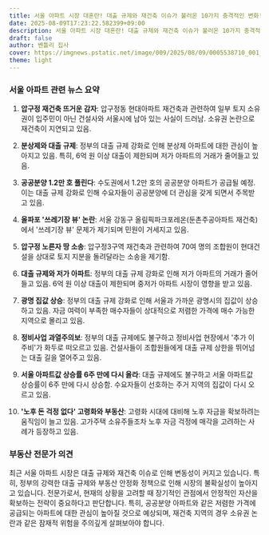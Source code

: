 ```yaml
---
title: 서울 아파트 시장 대혼란! 대출 규제와 재건축 이슈가 불러온 10가지 충격적인 변화! 지금 당장 주목해야 할 부동산 트렌드 공개!
date: 2025-08-09T17:23:22.582399+09:00
description: 서울 아파트 시장 대혼란! 대출 규제와 재건축 이슈가 불러온 10가지 충격적인 변화! 지금 당장 주목해야 할 부동산 트렌드 공개!
draft: false
author: 벤틀리 집사
cover: https://imgnews.pstatic.net/image/009/2025/08/09/0005538710_001_20250809094912734.jpg
theme: light
---
```


### 서울 아파트 관련 뉴스 요약

1. **압구정 재건축 뜨거운 감자**: 압구정동 현대아파트 재건축과 관련하여 일부 토지 소유권이 입주민이 아닌 건설사와 서울시에 남아 있는 사실이 드러남. 소유권 논란으로 재건축이 지연되고 있음.

2. **분상제와 대출 규제**: 정부의 대출 규제 강화로 인해 분상제 아파트에 대한 관심이 높아지고 있음. 특히, 6억 원 이상 대출이 제한되며 저가 아파트의 거래가 줄어들고 있음.

3. **공공분양 1.2만 호 풀린다**: 수도권에서 1.2만 호의 공공분양 아파트가 공급될 예정. 이는 대출 규제 강화로 인해 수요자들이 공공분양에 더 관심을 갖게 되면서 주목받고 있음.

4. **올파포 '쓰레기장 뷰' 논란**: 서울 강동구 올림픽파크포레온(둔촌주공아파트 재건축)에서 '쓰레기장 뷰' 문제가 제기되며 민원이 거세지고 있음.

5. **압구정 노른자 땅 소송**: 압구정3구역 재건축과 관련하여 70여 명의 조합원이 현대건설을 상대로 토지 지분을 돌려달라는 소송을 제기함.

6. **대출 규제와 저가 아파트**: 정부의 대출 규제 강화로 인해 저가 아파트의 거래가 줄어들고 있음. 6억 원 이상 대출이 제한되며 중저가 아파트 시장이 영향을 받고 있음.

7. **광명 집값 상승**: 정부의 대출 규제 강화로 인해 서울과 가까운 광명시의 집값이 상승하고 있음. 자금 여력이 부족한 매수자들이 상대적으로 저렴한 가격에 매수 가능한 지역으로 몰리고 있음.

8. **정비사업 과열주의보**: 정부의 대출 규제에도 불구하고 정비사업 현장에서 '추가 이주비'가 화두로 떠오르고 있음. 건설사들이 조합원들에게 대출 규제 상한을 뛰어넘는 대출 길을 열어주고 있음.

9. **서울 아파트값 상승률 6주 만에 다시 올라**: 대출 규제에도 불구하고 서울 아파트값 상승률이 6주 만에 다시 상승함. 수요자들이 선호하는 주거 지역의 집값이 다시 오르고 있음.

10. **'노후 돈 걱정 없다' 고령화와 부동산**: 고령화 시대에 대비해 노후 자금을 확보하려는 움직임이 늘고 있음. 고가주택 소유주들조차 노후 자금 걱정에 매각을 고려하는 사례가 등장하고 있음.

### 부동산 전문가 의견

최근 서울 아파트 시장은 대출 규제와 재건축 이슈로 인해 변동성이 커지고 있습니다. 특히, 정부의 강력한 대출 규제와 부동산 안정화 정책으로 인해 시장의 불확실성이 높아지고 있습니다. 전문가로서, 현재의 상황을 고려할 때 장기적인 관점에서 안정적인 자산을 확보하는 전략이 중요하다고 판단합니다. 특히, 공공분양 아파트와 같은 저렴한 가격에 공급되는 아파트에 대한 관심이 높아질 것으로 예상되며, 재건축 지역의 경우 소유권 논란과 같은 잠재적 위험을 주의깊게 살펴보아야 합니다.